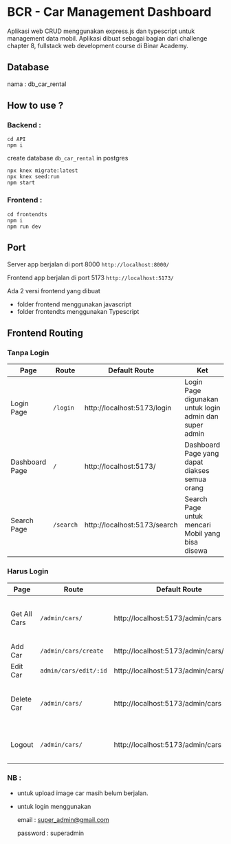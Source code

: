 # BCR - Car Management Dashboard

Aplikasi web CRUD menggunakan express.js dan typescript untuk management data mobil. Aplikasi dibuat sebagai bagian dari challenge chapter 8, fullstack web development course di Binar Academy.

## Database

nama : db_car_rental

## How to use ?

### Backend :
```
cd API
npm i
```
create database `db_car_rental` in postgres
```
npx knex migrate:latest
npx knex seed:run
npm start
```

### Frontend : 
```
cd frontendts
npm i
npm run dev
```

## Port

Server app berjalan di port 8000 `http://localhost:8000/`

Frontend app berjalan di port 5173 `http://localhost:5173/`

Ada 2 versi frontend yang dibuat

- folder frontend menggunakan javascript
- folder frontendts menggunakan Typescript

## Frontend Routing

### Tanpa Login

| Page           | Route     | Default Route                | Ket                                                    |
| -------------- | --------- | ---------------------------- | ------------------------------------------------------ |
| Login Page     | `/login`  | http://localhost:5173/login  | Login Page digunakan untuk login admin dan super admin |
| Dashboard Page | `/`       | http://localhost:5173/       | Dashboard Page yang dapat diakses semua orang          |
| Search Page    | `/search` | http://localhost:5173/search | Search Page untuk mencari Mobil yang bisa disewa       |

### Harus Login

| Page         | Route                 | Default Route                           | Ket                                                     |
| ------------ | --------------------- | --------------------------------------- | ------------------------------------------------------- |
| Get All Cars | `/admin/cars/`        | http://localhost:5173/admin/cars        | halaman dimana admin dapat melihat data semua mobil     |
| Add Car      | `/admin/cars/create`  | http://localhost:5173/admin/cars/create | menambahkan data mobil                                  |
| Edit Car     | `admin/cars/edit/:id` | http://localhost:5173/admin/cars/edit/1 | mengedit data mobil                                     |
| Delete Car   | `/admin/cars/`        | http://localhost:5173/admin/cars        | menghapus data mobil diakses lewat halaman Get All Cars |
| Logout       | `/admin/cars/`        | http://localhost:5173/admin/cars        | Logout dapat diakses dihalaman admin                    |

### NB :

- untuk upload image car masih belum berjalan.
- untuk login menggunakan

  email : super_admin@gmail.com

  password : superadmin

